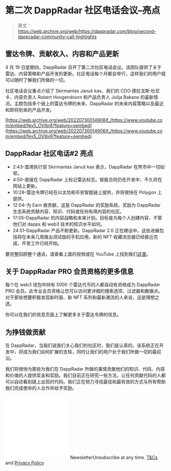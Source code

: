 # 第二次 DappRadar 社区电话会议–亮点

> 原文：<https://web.archive.org/web/https://dappradar.com/blog/second-dappradar-community-call-highlights>

## 雷达令牌、贡献收入、内容和产品更新

4 月 19 日星期四，DappRadar 召开了第二次社区电话会议。该团队提供了关于雷达、内容策略和产品开发的更新。社区电话每个月都会举行，这样我们的用户就可以随时了解我们所做的一切。

社区电话会议重点介绍了 Skirmantas Januš kas、我们的 CDO·德拉戈斯·杜尼卡、内容负责人 Robert Hoogendoorn 和产品负责人 Julija Bakane 的最新情况。主题包括多个链上的雷达令牌的未来、DappRadar 的未来内容策略以及最近和即将到来的产品开发。

[https://web.archive.org/web/20220730014906if_/https://www.youtube.com/embed/fey5_OVIbr8?feature=oembed](https://web.archive.org/web/20220730014906if_/https://www.youtube.com/embed/fey5_OVIbr8?feature=oembed)

## DappRadar 社区电话#2 亮点

*   2:43–首席执行官 Skirmantas Januš kas 表示，DappRadar 在熊市中一切如常。
*   4:50–直接在 DappRadar 上标记雷达标志。智能合同仍在开发中，不久将在网站上更新。
*   10:28–雷达令牌已经在以太坊和币安智能链上提供，并将很快在 Polygon 上提供。
*   12:04–为 Earn 做贡献，这是 DappRadar 的奖励系统，奖励为 DappRadar 生态系统贡献内容、知识、代码或任何有用内容的社区。
*   17:05–DappRadar 的内容战略和未来计划。目标是为每个人创建内容，不管他们对 dapps 和 web3 技术的知识水平如何。
*   24:51–DappRadar 产品不断更新。DappRadar 2.0 正在建设中。这些进展包括将在未来几周推出测试版的手机应用。新的 NFT 收藏浏览器已经接近完成，开发工作已经开始。

要完整回顾整个通话，请查看上面的视频或在 YouTube 上找到我们[这里](https://web.archive.org/web/20220730014906/https://www.youtube.com/watch?v=fey5_OVIbr8)。

## 关于 DappRadar PRO 会员资格的更多信息

每个在 web3 钱包中持有 5000 个雷达代币的人都自动有资格成为 DappRadar PRO 会员。此专业会员资格让您可以访问更详细的搜索选项、过滤器和数据点。对于那些想要积极发现新时装、新 NFT 系列和最新潮流的人来说，这是理想之选。

你可以在我们的信息页面上了解更多关于雷达令牌的信息。

## 为挣钱做贡献

在 DappRadar，当我们说我们关心我们的社区时，我们是认真的。该系统正在开发中，将成为我们如何扩展的支柱，同时让我们的用户处于我们所做一切的最前沿。

我们将很快为那些为我们在 DappRadar 所做的事情贡献他们的知识、代码、内容和价值的人提供奖金和奖励。我们目前正在研究一些方法，让任何贡献代码的人都可以自动看到链上出现的代码。我们正在努力寻找最佳和最有效的方式与所有帮助我们完成使命的人合作并给予奖励。

![](img/6d5a4a2d609c56e1a5771717e54ba759.png) NewsletterUnsubscribe at any time. [T&Cs](https://web.archive.org/web/20220730014906/https://dappradar.com/terms) and [Privacy Policy](https://web.archive.org/web/20220730014906/https://dappradar.com/privacy-policy)